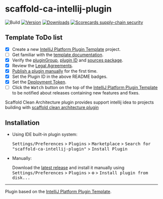 # scaffold-ca-intellij-plugin

![Build](https://github.com/bancolombia/scaffold-ca-intellij-plugin/workflows/Build/badge.svg)
[![Version](https://img.shields.io/jetbrains/plugin/v/18314.svg)](https://plugins.jetbrains.com/plugin/18314)
[![Downloads](https://img.shields.io/jetbrains/plugin/d/18314.svg)](https://plugins.jetbrains.com/plugin/18314)
[![Scorecards supply-chain security](https://github.com/bancolombia/scaffold-ca-intellij-plugin/actions/workflows/scorecards-analysis.yml/badge.svg)](https://github.com/bancolombia/scaffold-ca-intellij-plugin/actions/workflows/scorecards-analysis.yml)

## Template ToDo list
- [x] Create a new [IntelliJ Platform Plugin Template][template] project.
- [ ] Get familiar with the [template documentation][template].
- [x] Verify the [pluginGroup](/gradle.properties), [plugin ID](/src/main/resources/META-INF/plugin.xml) and [sources package](/src/main/kotlin).
- [x] Review the [Legal Agreements](https://plugins.jetbrains.com/docs/marketplace/legal-agreements.html).
- [x] [Publish a plugin manually](https://plugins.jetbrains.com/docs/intellij/publishing-plugin.html?from=IJPluginTemplate) for the first time.
- [x] Set the Plugin ID in the above README badges.
- [x] Set the [Deployment Token](https://plugins.jetbrains.com/docs/marketplace/plugin-upload.html).
- [ ] Click the <kbd>Watch</kbd> button on the top of the [IntelliJ Platform Plugin Template][template] to be notified about releases containing new features and fixes.

<!-- Plugin description -->
Scaffold Clean Architecture plugin provides support intellij idea to projects building with [scaffold clean architecture plugin](https://github.com/bancolombia/scaffold-clean-architecture)
<!-- Plugin description end -->

## Installation

- Using IDE built-in plugin system:
  
  <kbd>Settings/Preferences</kbd> > <kbd>Plugins</kbd> > <kbd>Marketplace</kbd> > <kbd>Search for "scaffold-ca-intellij-plugin"</kbd> >
  <kbd>Install Plugin</kbd>
  
- Manually:

  Download the [latest release](https://github.com/bancolombia/scaffold-ca-intellij-plugin/releases/latest) and install it manually using
  <kbd>Settings/Preferences</kbd> > <kbd>Plugins</kbd> > <kbd>⚙️</kbd> > <kbd>Install plugin from disk...</kbd>


---
Plugin based on the [IntelliJ Platform Plugin Template][template].

[template]: https://github.com/JetBrains/intellij-platform-plugin-template
